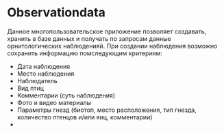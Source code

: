 # Observationdata
Данное многопользовательское приложение позволяет создавать, хранить в базе данных и получать по запросам данные орнитологических наблюденияй. 
При создании наблюдения возможно сохранить информацию помследующим критериям:
- Дата наблюдения
- Место наблюдения
- Наблюдатель
- Вид птиц
- Комментарии (суть наблюдения)
- Фото и видео материалы
- Параметры гнезд (биотоп, место расположения, тип гнезда, количество птенцов и/или яиц, комментарии)
- 
